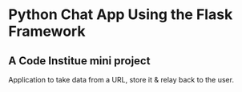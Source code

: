 # Python Chat App Using the Flask Framework

## A Code Institue mini project

Application to take data from a URL, store it & relay back to the user.